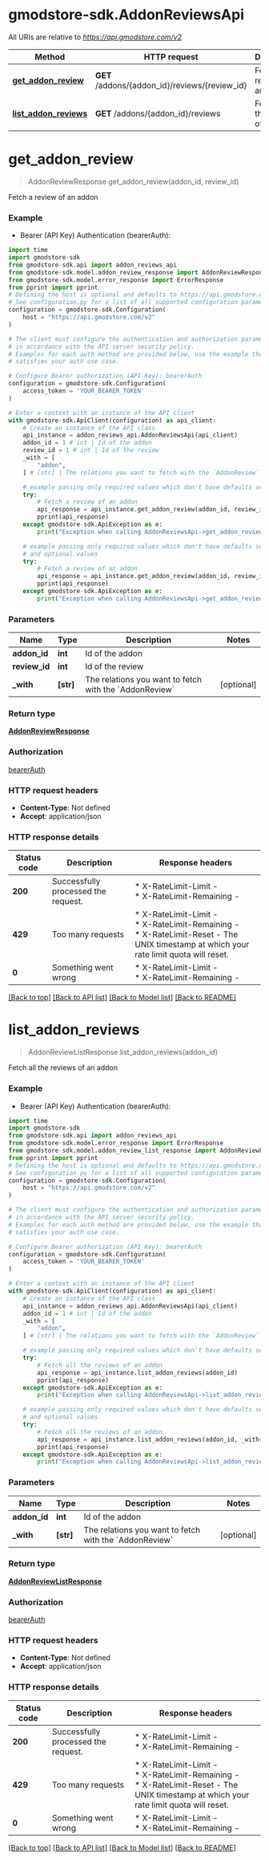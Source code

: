 # gmodstore-sdk.AddonReviewsApi

All URIs are relative to *https://api.gmodstore.com/v2*

Method | HTTP request | Description
------------- | ------------- | -------------
[**get_addon_review**](AddonReviewsApi.md#get_addon_review) | **GET** /addons/{addon_id}/reviews/{review_id} | Fetch a review of an addon
[**list_addon_reviews**](AddonReviewsApi.md#list_addon_reviews) | **GET** /addons/{addon_id}/reviews | Fetch all the reviews of an addon


# **get_addon_review**
> AddonReviewResponse get_addon_review(addon_id, review_id)

Fetch a review of an addon

### Example

* Bearer (API Key) Authentication (bearerAuth):

```python
import time
import gmodstore-sdk
from gmodstore-sdk.api import addon_reviews_api
from gmodstore-sdk.model.addon_review_response import AddonReviewResponse
from gmodstore-sdk.model.error_response import ErrorResponse
from pprint import pprint
# Defining the host is optional and defaults to https://api.gmodstore.com/v2
# See configuration.py for a list of all supported configuration parameters.
configuration = gmodstore-sdk.Configuration(
    host = "https://api.gmodstore.com/v2"
)

# The client must configure the authentication and authorization parameters
# in accordance with the API server security policy.
# Examples for each auth method are provided below, use the example that
# satisfies your auth use case.

# Configure Bearer authorization (API Key): bearerAuth
configuration = gmodstore-sdk.Configuration(
    access_token = 'YOUR_BEARER_TOKEN'
)

# Enter a context with an instance of the API client
with gmodstore-sdk.ApiClient(configuration) as api_client:
    # Create an instance of the API class
    api_instance = addon_reviews_api.AddonReviewsApi(api_client)
    addon_id = 1 # int | Id of the addon
    review_id = 1 # int | Id of the review
    _with = [
        "addon",
    ] # [str] | The relations you want to fetch with the `AddonReview` (optional)

    # example passing only required values which don't have defaults set
    try:
        # Fetch a review of an addon
        api_response = api_instance.get_addon_review(addon_id, review_id)
        pprint(api_response)
    except gmodstore-sdk.ApiException as e:
        print("Exception when calling AddonReviewsApi->get_addon_review: %s\n" % e)

    # example passing only required values which don't have defaults set
    # and optional values
    try:
        # Fetch a review of an addon
        api_response = api_instance.get_addon_review(addon_id, review_id, _with=_with)
        pprint(api_response)
    except gmodstore-sdk.ApiException as e:
        print("Exception when calling AddonReviewsApi->get_addon_review: %s\n" % e)
```


### Parameters

Name | Type | Description  | Notes
------------- | ------------- | ------------- | -------------
 **addon_id** | **int**| Id of the addon |
 **review_id** | **int**| Id of the review |
 **_with** | **[str]**| The relations you want to fetch with the &#x60;AddonReview&#x60; | [optional]

### Return type

[**AddonReviewResponse**](AddonReviewResponse.md)

### Authorization

[bearerAuth](../README.md#bearerAuth)

### HTTP request headers

 - **Content-Type**: Not defined
 - **Accept**: application/json


### HTTP response details

| Status code | Description | Response headers |
|-------------|-------------|------------------|
**200** | Successfully processed the request. |  * X-RateLimit-Limit -  <br>  * X-RateLimit-Remaining -  <br>  |
**429** | Too many requests |  * X-RateLimit-Limit -  <br>  * X-RateLimit-Remaining -  <br>  * X-RateLimit-Reset - The UNIX timestamp at which your rate limit quota will reset. <br>  |
**0** | Something went wrong |  * X-RateLimit-Limit -  <br>  * X-RateLimit-Remaining -  <br>  |

[[Back to top]](#) [[Back to API list]](../README.md#documentation-for-api-endpoints) [[Back to Model list]](../README.md#documentation-for-models) [[Back to README]](../README.md)

# **list_addon_reviews**
> AddonReviewListResponse list_addon_reviews(addon_id)

Fetch all the reviews of an addon

### Example

* Bearer (API Key) Authentication (bearerAuth):

```python
import time
import gmodstore-sdk
from gmodstore-sdk.api import addon_reviews_api
from gmodstore-sdk.model.error_response import ErrorResponse
from gmodstore-sdk.model.addon_review_list_response import AddonReviewListResponse
from pprint import pprint
# Defining the host is optional and defaults to https://api.gmodstore.com/v2
# See configuration.py for a list of all supported configuration parameters.
configuration = gmodstore-sdk.Configuration(
    host = "https://api.gmodstore.com/v2"
)

# The client must configure the authentication and authorization parameters
# in accordance with the API server security policy.
# Examples for each auth method are provided below, use the example that
# satisfies your auth use case.

# Configure Bearer authorization (API Key): bearerAuth
configuration = gmodstore-sdk.Configuration(
    access_token = 'YOUR_BEARER_TOKEN'
)

# Enter a context with an instance of the API client
with gmodstore-sdk.ApiClient(configuration) as api_client:
    # Create an instance of the API class
    api_instance = addon_reviews_api.AddonReviewsApi(api_client)
    addon_id = 1 # int | Id of the addon
    _with = [
        "addon",
    ] # [str] | The relations you want to fetch with the `AddonReview` (optional)

    # example passing only required values which don't have defaults set
    try:
        # Fetch all the reviews of an addon
        api_response = api_instance.list_addon_reviews(addon_id)
        pprint(api_response)
    except gmodstore-sdk.ApiException as e:
        print("Exception when calling AddonReviewsApi->list_addon_reviews: %s\n" % e)

    # example passing only required values which don't have defaults set
    # and optional values
    try:
        # Fetch all the reviews of an addon
        api_response = api_instance.list_addon_reviews(addon_id, _with=_with)
        pprint(api_response)
    except gmodstore-sdk.ApiException as e:
        print("Exception when calling AddonReviewsApi->list_addon_reviews: %s\n" % e)
```


### Parameters

Name | Type | Description  | Notes
------------- | ------------- | ------------- | -------------
 **addon_id** | **int**| Id of the addon |
 **_with** | **[str]**| The relations you want to fetch with the &#x60;AddonReview&#x60; | [optional]

### Return type

[**AddonReviewListResponse**](AddonReviewListResponse.md)

### Authorization

[bearerAuth](../README.md#bearerAuth)

### HTTP request headers

 - **Content-Type**: Not defined
 - **Accept**: application/json


### HTTP response details

| Status code | Description | Response headers |
|-------------|-------------|------------------|
**200** | Successfully processed the request. |  * X-RateLimit-Limit -  <br>  * X-RateLimit-Remaining -  <br>  |
**429** | Too many requests |  * X-RateLimit-Limit -  <br>  * X-RateLimit-Remaining -  <br>  * X-RateLimit-Reset - The UNIX timestamp at which your rate limit quota will reset. <br>  |
**0** | Something went wrong |  * X-RateLimit-Limit -  <br>  * X-RateLimit-Remaining -  <br>  |

[[Back to top]](#) [[Back to API list]](../README.md#documentation-for-api-endpoints) [[Back to Model list]](../README.md#documentation-for-models) [[Back to README]](../README.md)

